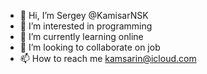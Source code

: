 - 👋 Hi, I’m Sergey @KamisarNSK
- 👀 I’m interested in programming
- 🌱 I’m currently learning online
- 💞️ I’m looking to collaborate on job
- 📫 How to reach me kamsarin@icloud.com

<!---
KamisarNSK/KamisarNSK is a ✨ special ✨ repository because its `README.md` (this file) appears on your GitHub profile.
You can click the Preview link to take a look at your changes.
--->

